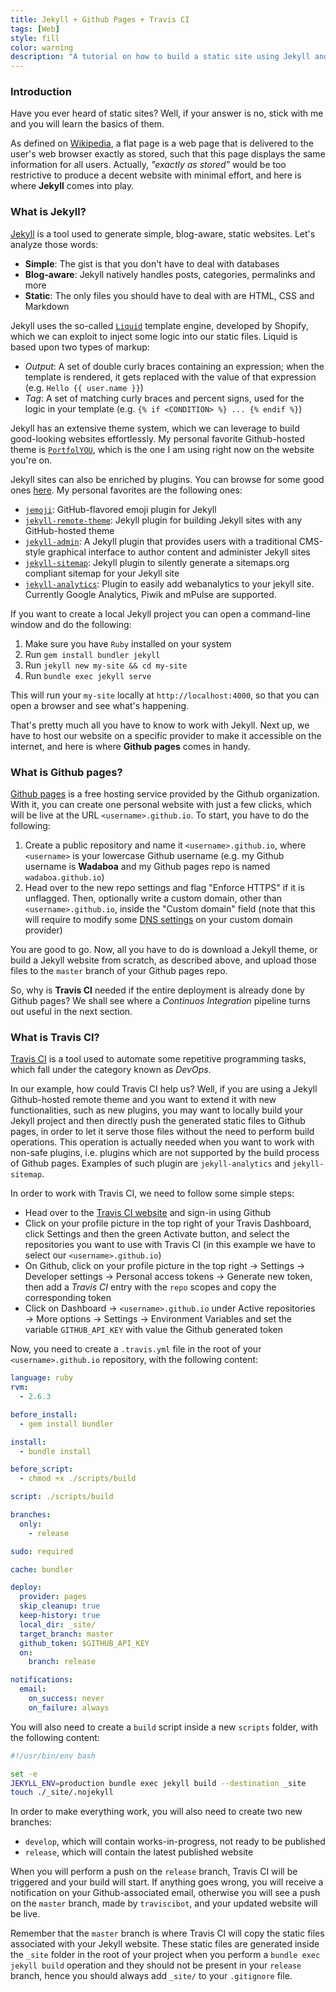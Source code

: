 ```yaml
---
title: Jekyll + Github Pages + Travis CI
tags: [Web]
style: fill
color: warning
description: "A tutorial on how to build a static site using Jekyll and on how to automatically deploy it to Github Pages using Travis CI."
---
```


### Introduction

Have you ever heard of static sites? Well, if your answer is no, stick with me and you will learn the basics of them.

As defined on [Wikipedia](https://en.wikipedia.org/wiki/Static_web_page), a flat page is a web page that is delivered to the user's web browser exactly as stored, such that this page displays the same information for all users. Actually, _"exactly as stored"_ would be too restrictive to produce a decent website with minimal effort, and here is where **Jekyll** comes into play.

### What is Jekyll?

[Jekyll](https://jekyllrb.com/) is a tool used to generate simple, blog-aware, static websites. Let's analyze those words:

- **Simple**: The gist is that you don't have to deal with databases
- **Blog-aware**: Jekyll natively handles posts, categories, permalinks and more
- **Static**: The only files you should have to deal with are HTML, CSS and Markdown

Jekyll uses the so-called [`Liquid`](https://github.com/Shopify/liquid) template engine, developed by Shopify, which we can exploit to inject some logic into our static files. Liquid is based upon two types of markup:

- _Output_: A set of double curly braces containing an expression; when the template is rendered, it gets replaced with the value of that expression (e.g. `Hello {{ user.name }}`)
- _Tag_: A set of matching curly braces and percent signs, used for the logic in your template (e.g. `{% if <CONDITION> %} ... {% endif %}`)

Jekyll has an extensive theme system, which we can leverage to build good-looking websites effortlessly. My personal favorite Github-hosted theme is [`PortfolYOU`](https://github.com/YoussefRaafatNasry/portfolYOU), which is the one I am using right now on the website you're on.

Jekyll sites can also be enriched by plugins. You can browse for some good ones [here](https://github.com/planetjekyll/awesome-jekyll-plugins). My personal favorites are the following ones:

- [`jemoji`](https://github.com/jekyll/jemoji): GitHub-flavored emoji plugin for Jekyll
- [`jekyll-remote-theme`](https://github.com/benbalter/jekyll-remote-theme): Jekyll plugin for building Jekyll sites with any GitHub-hosted theme
- [`jekyll-admin`](https://github.com/jekyll/jekyll-admin): A Jekyll plugin that provides users with a traditional CMS-style graphical interface to author content and administer Jekyll sites
- [`jekyll-sitemap`](https://github.com/jekyll/jekyll-sitemap): Jekyll plugin to silently generate a sitemaps.org compliant sitemap for your Jekyll site
- [`jekyll-analytics`](https://github.com/hendrikschneider/jekyll-analytics): Plugin to easily add webanalytics to your jekyll site. Currently Google Analytics, Piwik and mPulse are supported.

If you want to create a local Jekyll project you can open a command-line window and do the following:

1. Make sure you have `Ruby` installed on your system
2. Run `gem install bundler jekyll`
3. Run `jekyll new my-site && cd my-site`
4. Run `bundle exec jekyll serve`

This will run your `my-site` locally at `http://localhost:4000`, so that you can open a browser and see what's happening.

That's pretty much all you have to know to work with Jekyll. Next up, we have to host our website on a specific provider to make it accessible on the internet, and here is where **Github pages** comes in handy.

### What is Github pages?

[Github pages](https://pages.github.com/) is a free hosting service provided by the Github organization. With it, you can create one personal website with just a few clicks, which will be live at the URL `<username>.github.io`. To start, you have to do the following:

1. Create a public repository and name it `<username>.github.io`, where `<username>` is your lowercase Github username (e.g. my Github username is **Wadaboa** and my Github pages repo is named `wadaboa.github.io`)
2. Head over to the new repo settings and flag "Enforce HTTPS" if it is unflagged. Then, optionally write a custom domain, other than `<username>.github.io`, inside the "Custom domain" field (note that this will require to modify some [DNS settings](https://help.github.com/en/github/working-with-github-pages/managing-a-custom-domain-for-your-github-pages-site) on your custom domain provider)

You are good to go. Now, all you have to do is download a Jekyll theme, or build a Jekyll website from scratch, as described above, and upload those files to the `master` branch of your Github pages repo.

So, why is **Travis CI** needed if the entire deployment is already done by Github pages? We shall see where a _Continuos Integration_ pipeline turns out useful in the next section.

### What is Travis CI?

[Travis CI](https://travis-ci.org/) is a tool used to automate some repetitive programming tasks, which fall under the category known as _DevOps_.

In our example, how could Travis CI help us? Well, if you are using a Jekyll Github-hosted remote theme and you want to extend it with new functionalities, such as new plugins, you may want to locally build your Jekyll project and then directly push the generated static files to Github pages, in order to let it serve those files without the need to perform build operations. This operation is actually needed when you want to work with non-safe plugins, i.e. plugins which are not supported by the build process of Github pages. Examples of such plugin are `jekyll-analytics` and `jekyll-sitemap`.

In order to work with Travis CI, we need to follow some simple steps:

- Head over to the [Travis CI website](https://travis-ci.org/) and sign-in using Github
- Click on your profile picture in the top right of your Travis Dashboard, click Settings and then the green Activate button, and select the repositories you want to use with Travis CI (in this example we have to select our `<username>.github.io`)
- On Github, click on your profile picture in the top right → Settings → Developer settings → Personal access tokens → Generate new token, then add a _Travis CI_ entry with the `repo` scopes and copy the corresponding token
- Click on Dashboard → `<username>.github.io` under Active repositories → More options → Settings → Environment Variables and set the variable `GITHUB_API_KEY` with value the Github generated token

Now, you need to create a `.travis.yml` file in the root of your `<username>.github.io` repository, with the following content:

```yml
language: ruby
rvm:
  - 2.6.3

before_install:
  - gem install bundler

install:
  - bundle install

before_script:
  - chmod +x ./scripts/build

script: ./scripts/build

branches:
  only:
    - release

sudo: required

cache: bundler

deploy:
  provider: pages
  skip_cleanup: true
  keep-history: true
  local_dir: _site/
  target_branch: master
  github_token: $GITHUB_API_KEY
  on:
    branch: release

notifications:
  email:
    on_success: never
    on_failure: always
```

You will also need to create a `build` script inside a new `scripts` folder, with the following content:

```bash
#!/usr/bin/env bash

set -e
JEKYLL_ENV=production bundle exec jekyll build --destination _site
touch ./_site/.nojekyll

```

In order to make everything work, you will also need to create two new branches:

- `develop`, which will contain works-in-progress, not ready to be published
- `release`, which will contain the latest published website

When you will perform a push on the `release` branch, Travis CI will be triggered and your build will start. If anything goes wrong, you will receive a notification on your Github-associated email, otherwise you will see a push on the `master` branch, made by `traviscibot`, and your updated website will be live.

Remember that the `master` branch is where Travis CI will copy the static files associated with your Jekyll website. These static files are generated inside the `_site` folder in the root of your project when you perform a `bundle exec jekyll build` operation and they should not be present in your `release` branch, hence you should always add `_site/` to your `.gitignore` file.
